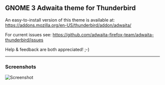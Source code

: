 ## GNOME 3 Adwaita theme for Thunderbird

An easy-to-install version of this theme is available at:
https://addons.mozilla.org/en-US/thunderbird/addon/adwaita/

For current issues see:
https://github.com/adwaita-firefox-team/adwaita-thunderbird/issues

Help & feedback are both appreciated! ;-)

---

### Screenshots

![Screenshot](adwaita-thunderbird/raw/master/screenshots/screenshot-1.png)
